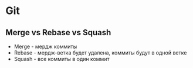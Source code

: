 # Git

## Merge vs Rebase vs Squash

- Merge - мердж коммиты
- Rebase - мердж-ветка будет удалена, коммиты будут в одной ветке
- Squash - все коммиты в один коммит